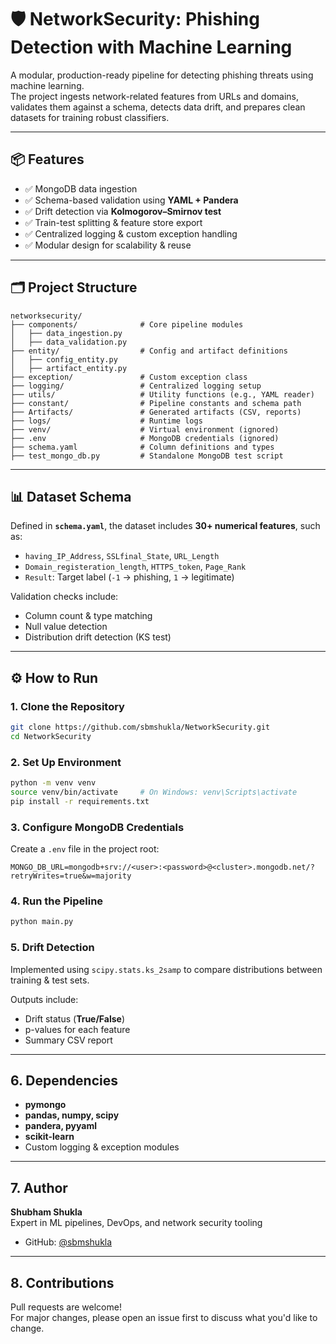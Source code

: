# 🛡️ NetworkSecurity: Phishing Detection with Machine Learning  

A modular, production-ready pipeline for detecting phishing threats using machine learning.  
The project ingests network-related features from URLs and domains, validates them against a schema, detects data drift, and prepares clean datasets for training robust classifiers.  

---

## 📦 Features  

- ✅ MongoDB data ingestion  
- ✅ Schema-based validation using **YAML + Pandera**  
- ✅ Drift detection via **Kolmogorov–Smirnov test**  
- ✅ Train-test splitting & feature store export  
- ✅ Centralized logging & custom exception handling  
- ✅ Modular design for scalability & reuse  

---

## 🗂️ Project Structure  

```
networksecurity/
├── components/              # Core pipeline modules
│   ├── data_ingestion.py
│   ├── data_validation.py
├── entity/                  # Config and artifact definitions
│   ├── config_entity.py
│   ├── artifact_entity.py
├── exception/               # Custom exception class
├── logging/                 # Centralized logging setup
├── utils/                   # Utility functions (e.g., YAML reader)
├── constant/                # Pipeline constants and schema path
├── Artifacts/               # Generated artifacts (CSV, reports)
├── logs/                    # Runtime logs
├── venv/                    # Virtual environment (ignored)
├── .env                     # MongoDB credentials (ignored)
├── schema.yaml              # Column definitions and types
├── test_mongo_db.py         # Standalone MongoDB test script
```

---

## 📊 Dataset Schema  

Defined in **`schema.yaml`**, the dataset includes **30+ numerical features**, such as:  

- `having_IP_Address`, `SSLfinal_State`, `URL_Length`  
- `Domain_registeration_length`, `HTTPS_token`, `Page_Rank`  
- `Result`: Target label (`-1` → phishing, `1` → legitimate)  

Validation checks include:  
- Column count & type matching  
- Null value detection  
- Distribution drift detection (KS test)  

---

## ⚙️ How to Run  

### 1. Clone the Repository  

```bash
git clone https://github.com/sbmshukla/NetworkSecurity.git
cd NetworkSecurity
```

### 2. Set Up Environment  

```bash
python -m venv venv
source venv/bin/activate     # On Windows: venv\Scripts\activate
pip install -r requirements.txt
```

### 3. Configure MongoDB Credentials  

Create a `.env` file in the project root:  

```env
MONGO_DB_URL=mongodb+srv://<user>:<password>@<cluster>.mongodb.net/?retryWrites=true&w=majority
```

### 4. Run the Pipeline  

```bash
python main.py
```

### 5. Drift Detection  

Implemented using `scipy.stats.ks_2samp` to compare distributions between training & test sets.  

Outputs include:  
- Drift status (**True/False**)  
- p-values for each feature  
- Summary CSV report  

---

## 6. Dependencies  

- **pymongo**  
- **pandas, numpy, scipy**  
- **pandera, pyyaml**  
- **scikit-learn**  
- Custom logging & exception modules  

---

## 7. Author  

**Shubham Shukla**  
Expert in ML pipelines, DevOps, and network security tooling  
- GitHub: [@sbmshukla](https://github.com/sbmshukla)  

---

## 8. Contributions  

Pull requests are welcome!  
For major changes, please open an issue first to discuss what you'd like to change.  
